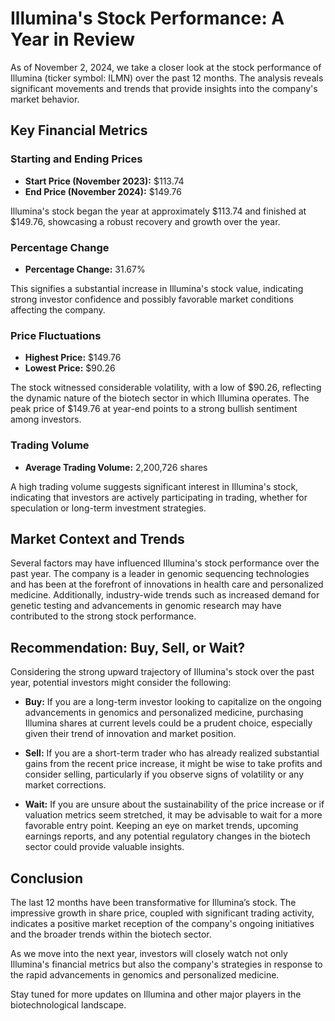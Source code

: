 # Illumina's Stock Performance: A Year in Review

As of November 2, 2024, we take a closer look at the stock performance of Illumina (ticker symbol: ILMN) over the past 12 months. The analysis reveals significant movements and trends that provide insights into the company's market behavior.

## Key Financial Metrics

### Starting and Ending Prices
- **Start Price (November 2023):** $113.74
- **End Price (November 2024):** $149.76

Illumina's stock began the year at approximately $113.74 and finished at $149.76, showcasing a robust recovery and growth over the year.

### Percentage Change
- **Percentage Change:** 31.67%

This signifies a substantial increase in Illumina's stock value, indicating strong investor confidence and possibly favorable market conditions affecting the company.

### Price Fluctuations
- **Highest Price:** $149.76
- **Lowest Price:** $90.26

The stock witnessed considerable volatility, with a low of $90.26, reflecting the dynamic nature of the biotech sector in which Illumina operates. The peak price of $149.76 at year-end points to a strong bullish sentiment among investors.

### Trading Volume
- **Average Trading Volume:** 2,200,726 shares

A high trading volume suggests significant interest in Illumina's stock, indicating that investors are actively participating in trading, whether for speculation or long-term investment strategies.

## Market Context and Trends

Several factors may have influenced Illumina's stock performance over the past year. The company is a leader in genomic sequencing technologies and has been at the forefront of innovations in health care and personalized medicine. Additionally, industry-wide trends such as increased demand for genetic testing and advancements in genomic research may have contributed to the strong stock performance.

## Recommendation: Buy, Sell, or Wait?

Considering the strong upward trajectory of Illumina's stock over the past year, potential investors might consider the following:

- **Buy:** If you are a long-term investor looking to capitalize on the ongoing advancements in genomics and personalized medicine, purchasing Illumina shares at current levels could be a prudent choice, especially given their trend of innovation and market position.

- **Sell:** If you are a short-term trader who has already realized substantial gains from the recent price increase, it might be wise to take profits and consider selling, particularly if you observe signs of volatility or any market corrections.

- **Wait:** If you are unsure about the sustainability of the price increase or if valuation metrics seem stretched, it may be advisable to wait for a more favorable entry point. Keeping an eye on market trends, upcoming earnings reports, and any potential regulatory changes in the biotech sector could provide valuable insights.

## Conclusion

The last 12 months have been transformative for Illumina’s stock. The impressive growth in share price, coupled with significant trading activity, indicates a positive market reception of the company's ongoing initiatives and the broader trends within the biotech sector.

As we move into the next year, investors will closely watch not only Illumina's financial metrics but also the company's strategies in response to the rapid advancements in genomics and personalized medicine.

Stay tuned for more updates on Illumina and other major players in the biotechnological landscape.